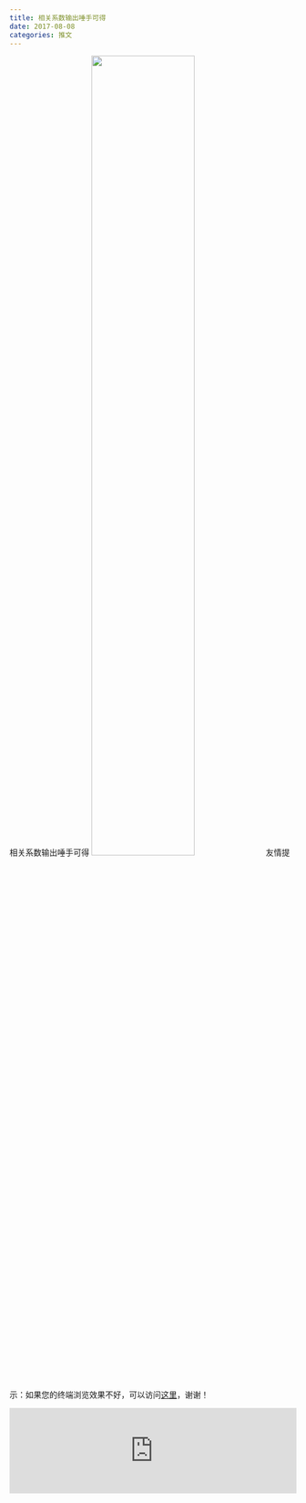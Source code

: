 ```yaml
---
title: 相关系数输出唾手可得
date: 2017-08-08
categories: 推文
---
```

相关系数输出唾手可得
<img src="http://mmbiz.qpic.cn/mmbiz_png/ACviaWTBFxhae20Xq5iccibBqJcRyYD9yuL6xrEZS0lDdSXiauBFFa0Hw2ernv8GFCqTVIOJaic7Rabxmuzc6Y38WPA/0?wx_fmt.png" style="width: 60%; height: auto;"/><!--more-->
友情提示：如果您的终端浏览效果不好，可以访问[这里](https://stata-club.github.io/stata_article/2017-08-08.html)，谢谢！
<iframe src="https://stata-club.github.io/stata_article/2017-08-08.html" id="iframepage" frameborder="0" scrolling="no" marginheight="0" marginwidth="0" width="100%" onLoad="iFrameHeight()"></iframe>
<script type="text/javascript" language="javascript">
function iFrameHeight() {
var ifm= document.getElementById("iframepage");
var subWeb = document.frames ? document.frames["iframepage"].document : ifm.contentDocument;   
if(ifm != null && subWeb != null) {
 ifm.height = subWeb.body.scrollHeight;
} 
} 
</script> 